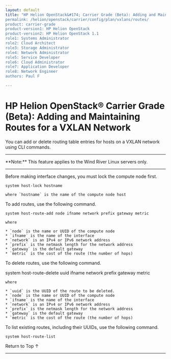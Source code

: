 ```yaml
---
layout: default
title: "HP Helion OpenStack&#174; Carrier Grade (Beta): Adding and Maintaining Routes for a VXLAN Network
permalink: /helion/openstack/carrier/config/plan/vxlans/routes/
product: carrier-grade
product-version1: HP Helion OpenStack
product-version2: HP Helion OpenStack 1.1
role1: Systems Administrator 
role2: Cloud Architect 
role3: Storage Administrator 
role4: Network Administrator 
role5: Service Developer 
role6: Cloud Administrator 
role7: Application Developer 
role8: Network Engineer 
authors: Paul F

---
```

<!--UNDER REVISION-->

<script>

function PageRefresh {
onLoad="window.refresh"
}

PageRefresh();

</script>

<!-- <p style="font-size: small;"> <a href="/helion/openstack/carrier/services/imaging/overview/">&#9664; PREV</a> | <a href="/helion/openstack/carrier/services/overview/">&#9650; UP</a> | <a href="/helion/openstack/carrier/services/object/overview/"> NEXT &#9654</a> </p> -->

# HP Helion OpenStack&#174; Carrier Grade (Beta): Adding and Maintaining Routes for a VXLAN Network
<!-- From the Titanium Server Admin Guide -->

You can add or delete routing table entries for hosts on a VXLAN network using CLI commands.

<hr>
**Note:** This feature applies to the Wind River Linux servers only.
<hr>


Before making interface changes, you must lock the compute node first.

	system host-lock hostname

	where `hostname` is the name of the compute node host


To add routes, use the following command.

	system host-route-add node ifname network prefix gateway metric

	where

	* `node` is the name or UUID of the compute node
	* `ifname` is the name of the interface
	* `network` is an IPv4 or IPv6 network address 
	* `prefix` is the netmask length for the network address
	* `gateway` is the default gateway
	* `metric` is the cost of the route (the number of hops)

To delete routes, use the following command.

system host-route-delete uuid ifname network prefix gateway metric

	where 

	* `uuid` is the UUID of the route to be deleted.
	* `node` is the name or UUID of the compute node
	* `ifname` is the name of the interface
	* `network` is an IPv4 or IPv6 network address 
	* `prefix` is the netmask length for the network address
	* `gateway` is the default gateway
	* `metric` is the cost of the route (the number of hops)

To list existing routes, including their UUIDs, use the following command.

	system host-route-list


<a href="#top" style="padding:14px 0px 14px 0px; text-decoration: none;"> Return to Top &#8593; </a>
 
----